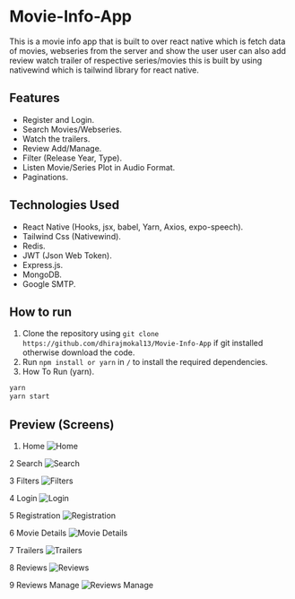 # Movie-Info-App

This is a movie info app that is built to over react native which is fetch data of movies, webseries from the server and show the user user can also add review watch trailer of respective series/movies this is built by using nativewind which is tailwind library for react native.

## Features
- Register and Login.
- Search Movies/Webseries.
- Watch the trailers.
- Review Add/Manage.
- Filter (Release Year, Type).
- Listen Movie/Series Plot in Audio Format.
- Paginations.

## Technologies Used
- React Native (Hooks, jsx, babel, Yarn, Axios, expo-speech).
- Tailwind Css (Nativewind).
- Redis.
- JWT (Json Web Token).
- Express.js.
- MongoDB.
- Google SMTP.

## How to run
1. Clone the repository using `git clone https://github.com/dhirajmokal13/Movie-Info-App` if git installed otherwise download the code.
2. Run `npm install or yarn` in `/` to install the required dependencies.
3. How To Run (yarn).
```bash
yarn
yarn start
```

## Preview (Screens)
1. Home
![Home](https://drive.google.com/uc?export=view&id=1Gu9wJbyxFsmJHbTY6D3jb1g2_wM_Lm5-)

2 Search
![Search](https://drive.google.com/uc?export=view&id=1lFRdlv8U9pCTP-d5oaW_h4yUrGBxslcG)

3 Filters
![Filters](https://drive.google.com/uc?export=view&id=1NteL8CP-6uEjs9qo_Fl9LoZ8FQreQjFf)

4 Login
![Login](https://drive.google.com/uc?export=view&id=1HZSX4QSsW2PGJLe6-BLctqcjsu5eEmLE)

5 Registration
![Registration](https://drive.google.com/uc?export=view&id=1Zay6JoDQnw9VdI-95fD-fAVmBBPniLQN)

6 Movie Details
![Movie Details](https://drive.google.com/uc?export=view&id=1NQ6WT6zYbCnZ4HVyl41FhSl7XV3eE1vl)

7 Trailers
![Trailers](https://drive.google.com/uc?export=view&id=19cxHj2TnwDOH-ZP7dl1cXyzF29lL48uu)

8 Reviews
![Reviews](https://drive.google.com/uc?export=view&id=1Li3K1Ph-dqJF-DSQzbqjj6iqbVwx9WiB)

9 Reviews Manage
![Reviews Manage](https://drive.google.com/uc?export=view&id=1Ay2oGkx-ne4M3FuqjfAD0eJuEkcPnsop)